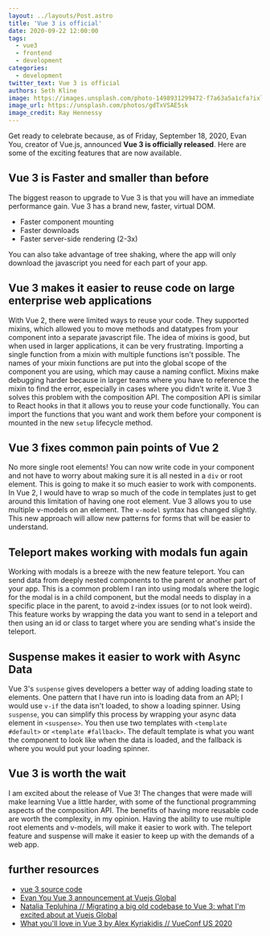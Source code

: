 ```yaml
---
layout: ../layouts/Post.astro
title: 'Vue 3 is official'
date: 2020-09-22 12:00:00
tags:
  - vue3
  - frontend
  - development
categories:
  - development
twitter_text: Vue 3 is official
authors: Seth Kline
image: https://images.unsplash.com/photo-1498931299472-f7a63a5a1cfa?ixlib=rb-1.2.1&auto=format&fit=crop&w=2049&q=80
image_url: https://unsplash.com/photos/gdTxVSAE5sk
image_credit: Ray Hennessy
---
```


Get ready to celebrate because, as of Friday, September 18, 2020, Evan You, creator of Vue.js, announced **Vue 3 is officially released**.
Here are some of the exciting features that are now available.

## Vue 3 is Faster and smaller than before

The biggest reason to upgrade to Vue 3 is that you will have an immediate performance gain. Vue 3 has a brand new, faster, virtual DOM.

- Faster component mounting
- Faster downloads
- Faster server-side rendering (2-3x)

You can also take advantage of tree shaking, where the app will only download the javascript you need for each part of your app.

## Vue 3 makes it easier to reuse code on large enterprise web applications

With Vue 2, there were limited ways to reuse your code. They supported mixins, which allowed you to move methods and datatypes from your component into a separate javascript file. The idea of mixins is good, but when used in larger applications, it can be very frustrating. Importing a single function from a mixin with multiple functions isn't possible. The names of your mixin functions are put into the global scope of the component you are using, which may cause a naming conflict. Mixins make debugging harder because in larger teams where you have to reference the mixin to find the error, especially in cases where you didn't write it.
Vue 3 solves this problem with the composition API. The composition API is similar to React hooks in that it allows you to reuse your code functionally. You can import the functions that you want and work them before your component is mounted in the new `setup` lifecycle method.

## Vue 3 fixes common pain points of Vue 2

No more single root elements! You can now write code in your component and not have to worry about making sure it is all nested in a `div` or root element. This is going to make it so much easier to work with components. In Vue 2, I would have to wrap so much of the code in templates just to get around this limitation of having one root element.
Vue 3 allows you to use multiple v-models on an element. The `v-model` syntax has changed slightly. This new approach will allow new patterns for forms that will be easier to understand.

## Teleport makes working with modals fun again

Working with modals is a breeze with the new feature teleport. You can send data from deeply nested components to the parent or another part of your app. This is a common problem I ran into using modals where the logic for the modal is in a child component, but the modal needs to display in a specific place in the parent, to avoid z-index issues (or to not look weird). This feature works by wrapping the data you want to send in a teleport and then using an id or class to target where you are sending what's inside the teleport.

## Suspense makes it easier to work with Async Data

Vue 3's `suspense` gives developers a better way of adding loading state to elements. One pattern that I have run into is loading data from an API; I would use `v-if` the data isn't loaded, to show a loading spinner. Using `suspense`, you can simplify this process by wrapping your async data element in `<suspense>`. You then use two templates with `<template #default>` or `<template #fallback>`. The default template is what you want the component to look like when the data is loaded, and the fallback is where you would put your loading spinner.

## Vue 3 is worth the wait

I am excited about the release of Vue 3! The changes that were made will make learning Vue a little harder, with some of the functional programming aspects of the composition API. The benefits of having more reusable code are worth the complexity, in my opinion. Having the ability to use multiple root elements and v-models, will make it easier to work with. The teleport feature and suspense will make it easier to keep up with the demands of a web app.

## further resources

- [vue 3 source code](https://github.com/vuejs/vue-next/releases/tag/v3.0.0)
- [Evan You Vue 3 announcement at Vuejs Global](https://www.youtube.com/watch?v=Vp5ANvd88x0&t)
- [Natalia Tepluhina // Migrating a big old codebase to Vue 3: what I'm excited about at Vuejs Global](https://www.youtube.com/watch?v=K1JoWmXh4qA&t)
- [What you'll love in Vue 3 by Alex Kyriakidis // VueConf US 2020](https://www.youtube.com/watch?v=feSVHEQ8ik4)
